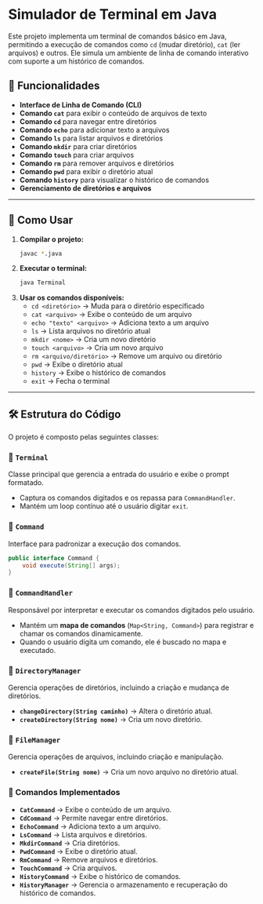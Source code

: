 # Simulador de Terminal em Java

Este projeto implementa um terminal de comandos básico em Java, permitindo a execução de comandos como `cd` (mudar diretório), `cat` (ler arquivos) e outros. Ele simula um ambiente de linha de comando interativo com suporte a um histórico de comandos.

## 📌 Funcionalidades

- **Interface de Linha de Comando (CLI)**
- **Comando `cat`** para exibir o conteúdo de arquivos de texto
- **Comando `cd`** para navegar entre diretórios
- **Comando `echo`** para adicionar texto a arquivos
- **Comando `ls`** para listar arquivos e diretórios
- **Comando `mkdir`** para criar diretórios
- **Comando `touch`** para criar arquivos
- **Comando `rm`** para remover arquivos e diretórios
- **Comando `pwd`** para exibir o diretório atual
- **Comando `history`** para visualizar o histórico de comandos
- **Gerenciamento de diretórios e arquivos**

---

## 📜 Como Usar

1. **Compilar o projeto:**
   ```sh
   javac *.java
   ```
2. **Executar o terminal:**
   ```sh
   java Terminal
   ```
3. **Usar os comandos disponíveis:**
   - `cd <diretório>` → Muda para o diretório especificado
   - `cat <arquivo>` → Exibe o conteúdo de um arquivo
   - `echo "texto" <arquivo>` → Adiciona texto a um arquivo
   - `ls` → Lista arquivos no diretório atual
   - `mkdir <nome>` → Cria um novo diretório
   - `touch <arquivo>` → Cria um novo arquivo
   - `rm <arquivo/diretório>` → Remove um arquivo ou diretório
   - `pwd` → Exibe o diretório atual
   - `history` → Exibe o histórico de comandos
   - `exit` → Fecha o terminal

---

## 🛠 Estrutura do Código

O projeto é composto pelas seguintes classes:

### 🔹 `Terminal`
Classe principal que gerencia a entrada do usuário e exibe o prompt formatado.

- Captura os comandos digitados e os repassa para `CommandHandler`.
- Mantém um loop contínuo até o usuário digitar `exit`.

### 🔹 `Command`
Interface para padronizar a execução dos comandos.

```java
public interface Command {
    void execute(String[] args);
}
```

### 🔹 `CommandHandler`
Responsável por interpretar e executar os comandos digitados pelo usuário.

- Mantém um **mapa de comandos** (`Map<String, Command>`) para registrar e chamar os comandos dinamicamente.
- Quando o usuário digita um comando, ele é buscado no mapa e executado.

### 🔹 `DirectoryManager`
Gerencia operações de diretórios, incluindo a criação e mudança de diretórios.

- **`changeDirectory(String caminho)`** → Altera o diretório atual.
- **`createDirectory(String nome)`** → Cria um novo diretório.

### 🔹 `FileManager`
Gerencia operações de arquivos, incluindo criação e manipulação.

- **`createFile(String nome)`** → Cria um novo arquivo no diretório atual.

### 🔹 Comandos Implementados

- **`CatCommand`** → Exibe o conteúdo de um arquivo.
- **`CdCommand`** → Permite navegar entre diretórios.
- **`EchoCommand`** → Adiciona texto a um arquivo.
- **`LsCommand`** → Lista arquivos e diretórios.
- **`MkdirCommand`** → Cria diretórios.
- **`PwdCommand`** → Exibe o diretório atual.
- **`RmCommand`** → Remove arquivos e diretórios.
- **`TouchCommand`** → Cria arquivos.
- **`HistoryCommand`** → Exibe o histórico de comandos.
- **`HistoryManager`** → Gerencia o armazenamento e recuperação do histórico de comandos.


